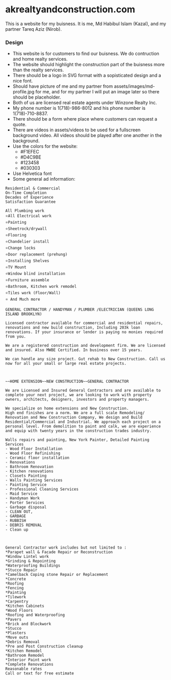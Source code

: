 # akrealtyandconstruction.com

This is a website for my buisness. It is me, Md Habibul Islam (Kazal), and my partner Tareq Aziz (Nirob). 

### Design

- This website is for customers to find our buisness. We do contruction and home realty services. 
- The website should highlight the construction part of the buisness more than the realty services.
- There should be a logo in SVG format with a sopisticated design and a nice font.
- Should have picture of me and my partner from assets/images/md-profile.jpg for me, and for my partner I will put an image later so there should be placeholder.
- Both of us are licensed real estate agents under Winzone Realty Inc.
- My phone number is 1(718)-986-8012 and his phone number is 1(718)-710-8837.
- There should be a form where place where customers can request a quote.
- There are videos in assets/videos to be used for a fullscreen background video. All videos should be played after one another in the background. 
- Use the colors for the website:
    - #F1EFEC
    - #D4C9BE
    - #123458
    - #030303
- Use Helvetica font
- Some general ad information:
```text
Residential & Commercial
On-Time Completion
Decades of Experience
Satisfaction Guarantee

All Plumbing work
⭐️All Electrical work
⭐️Painting
⭐️Sheetrock/drywall
⭐️Flooring
⭐️Chandelier install
⭐️Change locks
⭐️Door replacement (prehung)
⭐️Installing Shelves
⭐️TV Mount
⭐️Window blind installation
⭐️Furniture assemble
⭐️Bathroom, Kitchen work remodel
⭐️Tiles work (Floor/Wall)
⭐️ And Much more  

GENERAL CONTRACTOR / HANDYMAN / PLUMBER /ELECTRICIAN (QUEENS LONG ISLAND BROOKLYN)

Licensed contractor available for commercial and residential repairs, renovations and new build construction, Including 203k loan renovations. If your insurance or lender is paying no monies required from you.

We are a registered construction and development firm. We are licensed and insured. Also MWBE Certified. In business over 15 years.

We can handle any size project. Gut rehab to New Construction. Call us now for all your small or large real estate projects.



~~HOME EXTENSION~~NEW CONSTRUCTION~~GENERAL CONTRACTOR

We are Licensed and Insured General Contractors and are available to complete your next project, we are looking to work with property owners, architects, designers, investors and property managers.

We specialize on home extensions and New Construction.
High end finishes are a norm. We are a full scale Remodeling/ Renovation and New Construction Company, We design and Build Residential/Commercial and Industrial. We approach each project on a personal level. From demolition to paint and calk, we are experience and equip with twenty years in the construction trades industry.

Walls repairs and painting, New York Painter, Detailed Painting Services
- Wood Floor Installation
- Wood Floor Refinishing
- Ceramic floor installation
- Renovations
- Bathroom Renovation
- Kitchen renovations
- Closets Painting
- Walls Painting Services
- Painting Service
- Professional Cleaning Services
- Maid Service
- Handyman Work
- Porter Services
- Garbage disposal
- CLEAN OUT,
- GARBAGE
- RUBBISH
- DEBRIS REMOVAL
- Clean up



General Contractor work includes but not limited to :
*Parapet wall & Facade Repair or Reconstruction
*Window Lintel work
*Grinding & Repointing
*Waterproofing Buildings
*Stucco Repair
*Camelback Coping stone Repair or Replacement
*Concrete
*Roofing
*Fencing
*Painting
*Tilework
*Carpentry
*Kitchen Cabinets
*Wood Floors
*Roofing and Waterproofing
*Pavers
*Brick and Blockwork
*Stucco
*Plasters
*Move outs
*Debris Removal
*Pre and Post Construction cleanup
*Kitchen Remodel
*Bathroom Remodel
*Interior Paint work
*Complete Renovations
Reasonable rates
Call or text for free estimate
```